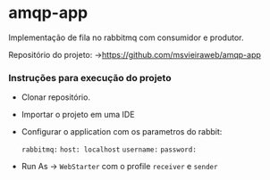 # amqp-app
Implementação de fila no rabbitmq com consumidor e produtor.

Repositório do projeto: ->https://github.com/msvieiraweb/amqp-app

### Instruções para execução do projeto
- Clonar repositório.

- Importar o projeto em uma IDE

- Configurar o application com os parametros do rabbit:

    ``` rabbitmq: ```
    ``` host: localhost ```
    ``` username: ``` 
    ``` password: ```

- Run As -> ``` WebStarter ``` com o profile ```receiver``` e ```sender```

